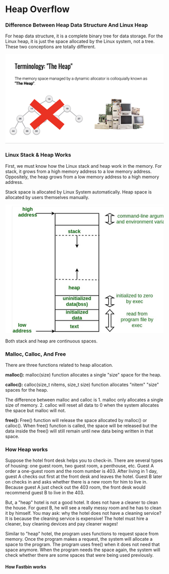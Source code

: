 # Heap Overflow

### Difference Between Heap Data Structure And Linux Heap

&#x20;For heap data structure, it is a complete binary tree for data storage. For the Linux heap, it is just the space allocated by the Linux system, not a tree. These two conceptions are totally different.

![](<.gitbook/assets/image (1).png>)

### Linux Stack & Heap Works

First, we must know how the Linux stack and heap work in the memory. For stack, it grows from a high memory address to a low memory address. Oppositely, the heap grows from a low memory address to a high memory address.&#x20;

Stack space is allocated by Linux System automatically. Heap space is allocated by users themselves manually.&#x20;



![](.gitbook/assets/18b9-Z3FV6X9SP9We8gSC3Q.jpeg)

Both stack and heap are continuous spaces.

### Malloc, Calloc, And Free

There are three functions related to heap allocation.

**malloc():**  malloc(size) function allocates a single "size" space for the heap.&#x20;

**calloc():**  calloc(size\_t nitems, size\_t size) function allocates "nitem" "size" spaces for the heap.&#x20;

The difference between malloc and calloc is 1. malloc only allocates a single size of memory. 2. calloc will reset all data to 0 when the system allocates the space but malloc will not.

**free():** Free() function will release the space allocated by malloc() or calloc(). When free() function is called, the space will be released but the data inside the free() will still remain until new data being written in that space.

### How Heap works

Suppose the hotel front desk helps you to check-in. There are several types of housing: one guest room, two guest room, a penthouse, etc. Guest A order a one-guest room and the room number is 403.   After living in 1 day, guest A checks out first at the front desk and leaves the hotel. Guest B later on checks in and asks whether there is a new room for him to live in. Because guest A just check out the 403 room, the front desk would recommend guest B to live in the 403.

But, a "heap" hotel is not a good hotel. It does not have a cleaner to clean the house. For guest B, he will see a really messy room and he has to clean it by himself. You may ask: why the hotel does not have a cleaning service? It is because the cleaning service is expensive! The hotel must hire a cleaner, buy cleaning devices and pay cleaner wages!

Similar to "heap" hotel, the program uses functions to request space from memory. Once the program makes a request, the system will allocate a space to the program. The program uses free() when it does not need that space anymore. When the program needs the space again, the system will check whether there are some spaces that were being used previously.&#x20;



#### How Fastbin works













